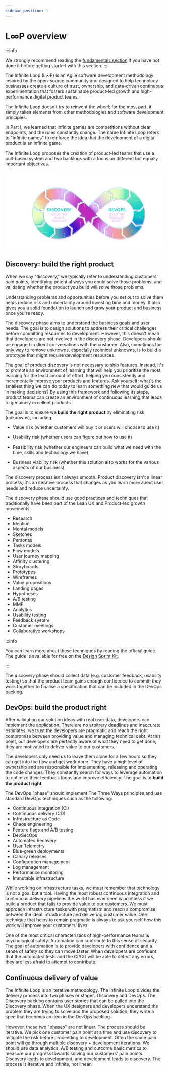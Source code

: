 ```yaml
---
sidebar_position: 1
---
```


# L∞P overview

:::info

We strongly recommend reading the [fundamentals section](/guide/fundamentals/about) if you have not done it before getting started with this section.
:::

The Infinite Loop (L∞P) is an Agile software development methodology inspired by the open-source community and designed to help technology businesses create a culture of trust, ownership, and data-driven continuous experimentation that fosters sustainable product-led growth and high-performance digital product teams.

The Infinite Loop doesn't try to reinvent the wheel; for the most part, it simply takes elements from other methodologies and software development principles.

In Part I, we learned that infinite games are competitions without clear endpoints, and the rules constantly change. The name Infinite Loop refers to "infinite games" to reinforce the idea that the development of a digital product is an infinite game.

The Infinite Loop proposes the creation of product-led teams that use a pull-based system and two backlogs with a focus on different but equally important objectives.

![](/img/infinite-loop-detailed.png)

## Discovery: build the right product

When we say "discovery," we typically refer to understanding customers' pain points, identifying potential ways you could solve those problems, and validating whether the product you build will solve those problems. 

Understanding problems and opportunities before you set out to solve them helps reduce risk and uncertainty around investing time and money. It also gives you a solid foundation to launch and grow your product and business once you're ready.

The discovery phase aims to understand the business goals and user needs. The goal is to design solutions to address their critical challenges before committing resources to development. However, this doesn't mean that developers are not involved in the discovery phase. Developers should be engaged in direct conversations with the customer. Also, sometimes the only way to remove unknowns, especially technical unknowns, is to build a prototype that might require development resources. 

The goal of product discovery is not necessary to ship features. Instead, it's to promote an environment of learning that will help you prioritize the most learning for the least amount of effort, helping you consistently and incrementally improve your products and features. Ask yourself: what's the smallest thing we can do today to learn something new that would guide us in making decisions? By using this framework and following its steps, product teams can create an environment of continuous learning that leads to genuinely excellent products. 

The goal is to ensure we **build the right product** by eliminating risk (unknowns), including:

- Value risk (whether customers will buy it or users will choose to use it)
  
- Usability risk (whether users can figure out how to use it)

- Feasibility risk (whether our engineers can build what we need with the time, skills and technology we have)

- Business viability risk (whether this solution also works for the various aspects of our business)

The discovery process isn't always smooth. Product discovery isn't a linear process; it's an iterative process that changes as you learn more about user needs and reduce uncertainty.

The discovery phase should use good practices and techniques that traditionally have been part of the Lean UX and Product-led growth movements.

- Research
- Ideation
- Mental models
- Sketches
- Personas
- Tasks models
- Flow models
- User journey mapping 
- Affinity clustering
- Storyboards
- Prototypes
- Wireframes
- Value propositions
- Landing pages
- Hypotheses
- A/B testing
- MMF
- Analytics
- Usability testing
- Feedback system
- Customer meetings
- Collaborative workshops

:::info

You can learn more about these techniques by reading the official guide. The guide is available for free on the [Design Sprint Kit](https://designsprintkit.withgoogle.com/).

:::

The discovery phase should collect data (e.g. customer feedback, usability testing) so that the product team gains enough confidence to commit; they work together to finalise a specification that can be included in the DevOps backlog.

## DevOps: build the product right

After validating our solution ideas with real user data, developers can implement the application. There are no arbitrary deadlines and inaccurate estimates; we trust the developers are pragmatic and reach the right compromise between providing value and managing technical debt. At this point, our developers are perfectly aware of what they need to get done; they are motivated to deliver value to our customers. 

The developers only need us to leave them alone for a few hours so they can get into the flow and get work done. They have a high level of ownership and are responsible for implementing, releasing and operating the code changes. They constantly search for ways to leverage automation to optimize their feedback loops and improve efficiency. The goal is to **build the product right**.

The DevOps "phase" should implement The Three Ways principles and  use standard DevOps techniques such as the following:

- Continuous integration (CI)
- Continuous delivery (CD)
- Infrastructure as Code
- Chaos engineering
- Feature flags and A/B testing
- DevSecOps
- Automated Recovery
- User Telemetry
- Blue-green deployments
- Canary releases
- Configuration management
- Log management
- Performance monitoring
- Immutable infrastructure

While working on infrastructure tasks, we must remember that technology is not a goal but a tool. Having the most robust continuous integration and continuous delivery pipelines the world has ever seen is pointless if we build a product that fails to provide value to our customers. We must approach infrastructure tasks with pragmatism and reach a compromise between the ideal infrastructure and delivering customer value. One technique that helps to remain pragmatic is always to ask yourself how this work will improve your customers' lives.

One of the most critical characteristics of high-performance teams is psychological safety. Automation can contribute to this sense of security. The goal of automation is to provide developers with confidence and a sense of safety so they can move faster. When developers are confident that the automated tests and the CI/CD will be able to detect any errors, they are less afraid to attempt to contribute.

## Continuous delivery of value

The Infinite Loop is an iterative methodology. The Infinite Loop divides the delivery process into two phases or stages: Discovery and DevOps. The Discovery backlog contains user stories that can be pulled into the Discovery phase. When the UX designers and developers understand the problem they are trying to solve and the proposed solution, they write a spec that becomes an item in the DevOps backlog. 

However, these two "phases" are not linear. The process should be iterative. We pick one customer pain point at a time and use discovery to mitigate the risk before proceeding to development. Often the same pain point will go through multiple discovery + development iterations. We should use data analytics, A/B testing and outcome basic metrics to measure our progress towards solving our customers' pain points. Discovery leads to development, and development leads to discovery. The process is iterative and infinite, not linear.
